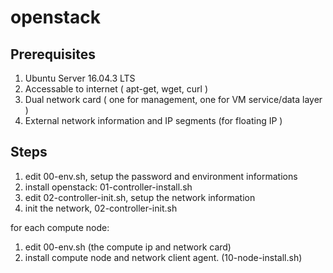 # openstack

## Prerequisites
   1. Ubuntu Server 16.04.3 LTS 
   2. Accessable to internet ( apt-get, wget, curl )
   3. Dual network card ( one for management,  one for VM service/data layer )
   4. External network information and IP segments (for floating IP ) 

## Steps
   1. edit 00-env.sh,  setup the password and environment informations
   2. install openstack:   01-controller-install.sh
   3. edit 02-controller-init.sh, setup the network information
   4. init the network,  02-controller-init.sh
   
   for each compute node:
   1.  edit 00-env.sh (the compute ip and network card)
   2.  install compute node and network client agent.  (10-node-install.sh)
   
   
